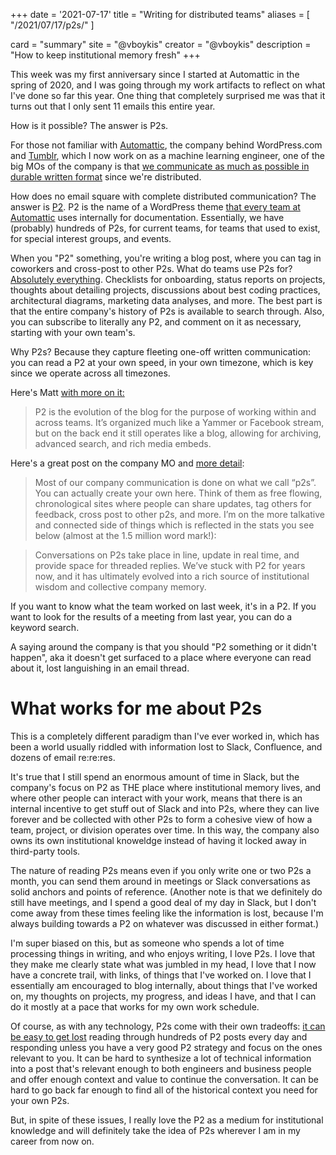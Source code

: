 +++
date = '2021-07-17'
title = "Writing for distributed teams"
aliases = [
    "/2021/07/17/p2s/"
]

card = "summary"
site = "@vboykis"
creator = "@vboykis"
description = "How to keep institutional memory fresh"
+++



This week was my first anniversary since I started at Automattic in the spring of 2020,  and I was going through my work artifacts to reflect on what I've done so far this year. One thing that completely surprised me was that it turns out that I only sent 11 emails this entire year.
 
How is it possible? The answer is P2s.
 
For those not familiar with [Automattic](https://automattic.com/), the company behind WordPress.com and [Tumblr](https://photomatt.tumblr.com/post/186964618222/automattic-tumblr), which I now work on as a machine learning engineer, one of the big MOs of the company is that [we communicate as much as possible in durable written format](https://automattic.com/creed/) since we're distributed.
 
How does no email square with complete distributed communication? The answer is [P2](https://automattic.com/creed/).  P2 is the name of a WordPress theme [that every team at Automattic](https://ma.tt/2009/05/how-p2-changed-automattic/) uses internally for documentation. Essentially, we have (probably) hundreds of P2s, for current teams, for teams that used to exist, for special interest groups, and events.
 
When you "P2" something, you're writing a blog post, where you can tag in coworkers and cross-post to other P2s.  What do teams use P2s for? [Absolutely everything](https://p2guides.wordpress.com/best-practices/writing-useful-posts/). Checklists for onboarding, status reports on projects, thoughts about detailing projects, discussions about best coding practices, architectural diagrams, marketing data analyses, and more. The best part is that the entire company's history of P2s is available to search through. Also, you can subscribe to literally any P2, and comment on it as necessary, starting with your own team's.
 
Why P2s? Because they capture fleeting one-off written communication: you can read a P2 at your own speed, in your own timezone, which is key since we operate across all timezones.
 
Here's Matt [with more on it:](https://distributed.blog/2020/06/18/distributed-faq-p2-automattic/)
 
> P2 is the evolution of the blog for the purpose of working within and across teams. It’s organized much like a Yammer or Facebook stream, but on the back end it still operates like a blog, allowing for archiving, advanced search, and rich media embeds.
 
 
Here's a great post on the company MO and [more detail](https://nomad.blog/2020/12/08/you-might-not-love-working-at-automattic-if/):
 
> Most of our company communication is done on what we call “p2s”. You can actually create your own here. Think of them as free flowing, chronological sites where people can share updates, tag others for feedback, cross post to other p2s, and more. I’m on the more talkative and connected side of things which is reflected in the stats you see below (almost at the 1.5 million word mark!): 
 
> Conversations on P2s take place in line, update in real time, and provide space for threaded replies. We’ve stuck with P2 for years now, and it has ultimately evolved into a rich source of institutional wisdom and collective company memory.
 
If you want to know what the team worked on last week, it's in a P2. If you want to look for the results of a meeting from last year, you can do a keyword search. 
 
A saying around the company is that you should "P2 something or it didn't happen", aka it doesn't get surfaced to a place where everyone can read about it, lost languishing in an email thread.
 
# What works for me about P2s
 
This is a completely different paradigm than I've ever worked in, which has been a world usually riddled with information lost to Slack, Confluence, and dozens of email re:re:res. 
 
It's true that I still spend an enormous amount of time in Slack, but the company's focus on P2 as THE place where institutional memory lives, and where other people can interact with your work, means that there is an internal incentive to get stuff out of Slack and into P2s, where they can live forever and be collected with other P2s to form a cohesive view of how a team, project, or division operates over time. In this way, the company also owns its own institutional knoweldge instead of having it locked away in third-party tools.
 
The nature of reading P2s means even if you only write one or two P2s a month, you can send them around in meetings or Slack conversations as solid anchors and points of reference. (Another note is that we definitely do still have meetings, and I spend a good deal of my day in Slack, but I don't come away from these times feeling like the information is lost, because I'm always building towards a P2 on whatever was discussed in either format.)
 
I'm super biased on this, but as someone who spends a lot of time processing things in writing, and who enjoys writing, I love P2s. I love that they make me clearly state what was jumbled in my head, I love that I now have a concrete trail, with links, of things that I've worked on. I love that I essentially am encouraged to blog internally, about things that I've worked on, my thoughts on projects, my progress, and ideas I have, and that I can do it mostly at a pace that works for my own work schedule.
 
Of course, as with any technology, P2s come with their own tradeoffs: [it can be easy to get lost](https://automattic.design/2020/09/29/how-not-to-start-a-job-at-automattic/) reading through hundreds of P2 posts every day and responding unless you have a very good P2 strategy and focus on the ones relevant to you. It can be hard to synthesize a lot of technical information into a post that's relevant enough to both engineers and business people and offer enough context and value to continue the conversation. It can be hard to go back far enough to find all of the historical context you need for your own P2s. 
 
But, in spite of these issues, I really love the P2 as a medium for institutional knowledge and will definitely take the idea of P2s wherever I am in my career from now on.

